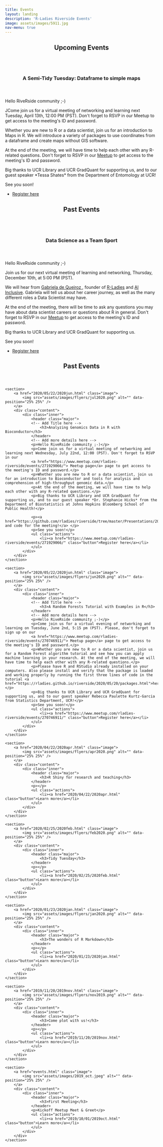 ```yaml
---
title: Events
layout: landing
description: 'R-Ladies Riverside Events'
image: assets/images/5911.jpg
nav-menu: true
---
```


<!-- Main -->
<div id="main">

<!-- Upcoming Events -->
<section id="one">
	<div class="inner">
		<header class="major">
			<h2>Upcoming Events</h2>
		</header>
		<p></p>
	</div>
</section> 

<!-- Add here -->
<section id="two" class="spotlights">
	<section>
		<a href="2021/04/13/2021apr.html" class="image"> 
			<img src="assets/images/flyers/apr2021.png" alt="" data-position="25% 25%" /> 
		</a>
		<div class="content">
			<div class="inner">
				<header class="major">
				<!-- Add Title here -->
					<h3>A Semi-Tidy Tuesday: Dataframe to simple maps</h3>
				</header>
				<!-- Add more details here -->
				<p>Hello RiveRside community ;-)</p>
				<p>JCome join us for a virtual meeting of networking and learning next Tuesday, April 13th, 12:00 PM (PST). Don't forget to RSVP in our Meetup to get access to the meeting's ID and password.</p>
				<p>Whether you are new to R or a data scientist, join us for an introduction to Maps in R. We will introduce a variety of packages to use coordinates from a dataframe and create maps without GIS software.</p>
				<p>At the end of the meeting, we will have time to help each other with any R-related questions.
				Don't forget to RSVP in our <a href="https://www.meetup.com/rladies-riverside/events/277326999/">Meetup</a> to get access to the meeting's ID and password.</p>
						<p>Big thanks to UCR Library and UCR GradQuant for supporting us, and to our guest speaker *Tessa Shates* from the Department of Entomology at UCR!</p>
				<p>See you soon!</p>
				<ul class="actions">
					<li><a href="https://www.meetup.com/rladies-riverside/events/277326999/" class="button">Register here</a></li>
				</ul>
			</div>
		</div>
	</section>
</section>

<!-- Past Events -->
<section id="one">
	<div class="inner">
		<header class="major">
			<h2>Past Events</h2>
		</header>
		<p></p>
	</div>
</section> 

<!-- Two -->
<section id="two" class="spotlights">

<!-- Past events -->
<!-- add here -->

<!-- Dec 2020 -->
<section id="two" class="spotlights">
	<section>
		<a href="2020/10/27/2020dec.html" class="image"> 
			<img src="assets/images/flyers/dec2020.png" alt="" data-position="25% 25%" /> 
		</a>
		<div class="content">
			<div class="inner">
				<header class="major">
				<!-- Add Title here -->
					<h3>Data Science as a Team Sport</h3>
				</header>
				<!-- Add more details here -->
				<p>Hello RiveRside community ;-)</p>
				<p>Join us for our next virtual meeting of learning and networking, Thursday, December 10th, at 5:00 PM (PST).</p>
				<p>We will hear from <a href="https://k-roz.com/">Gabriela de Queiroz </a>, founder of <a href="https://rladies.org/">R-Ladies</a> and <a href="https://www.ai-inclusive.org/">AI Inclusive</a>. Gabriela will tell us about her career journey, as well as the many different roles a Data Scientist may have. </p>
				<p>At the end of the meeting, there will be time to ask any questions you may have about data scientist careers or questions about R in general.
				Don't forget to RSVP in our <a href="https://www.meetup.com/rladies-riverside/events/274066116/">Meetup</a> to get access to the meeting's ID and password.</p>
						<p>Big thanks to UCR Library and UCR GradQuant for supporting us.</p>
				<p>See you soon!</p>
				<ul class="actions">
					<li><a href="https://www.meetup.com/rladies-riverside/events/274066116/" class="button">Register here</a></li>
				</ul>
			</div>
		</div>
	</section>
</section>

<!-- Past Events -->
<section id="one">
	<div class="inner">
		<header class="major">
			<h2>Past Events</h2>
		</header>
		<p></p>
	</div>
</section> 

<!-- Jul 2020 -->
	<section>
		<a href="2020/05/22/2020jun.html" class="image">
			<img src="assets/images/flyers/jul2020.png" alt="" data-position="25% 25%" /> 
		</a>
		<div class="content">
			<div class="inner">
				<header class="major">
				<!-- Add Title here -->
					<h3>Analyzing Genomics Data in R with Bioconductor</h3>
				</header>
				<!-- Add more details here -->
				<p>Hello RiveRside community ;-)</p>
				<p>Come join us for a virtual meeting of networking and learning next Wednesday, July 22nd, 12:00 (PST). Don't forget to RSVP in our 
				<a href="https://www.meetup.com/rladies-riverside/events/271929066/"> Meetup page</a> page to get access to the meeting's ID and password.</p>
				<p>Whether you are new to R or a data scientist, join us for an introduction to Bioconductor and tools for analysis and comprehension of high-throughput genomic data.</p>
				<p>At the end of the meeting, we will have time to help each other with any R-related questions.</p>
				<p>Big thanks to UCR Library and UCR GradQuant for supporting us, and to our guest speaker *Dr. Stephanie Hicks* from the Department of Biostatistics at Johns Hopkins Bloomberg School of Public Health!</p>
				
				<p><a href="https://github.com/rladies/riverside/tree/master/Presentations/2020_07_22">Slides and code for the meeting!</a> </p>
				<p>See you soon!</p>
				<ul class="actions">
					<li><a href="https://www.meetup.com/rladies-riverside/events/271929066/" class="button">Register here</a></li>
				</ul>
			</div>
		</div>
	</section>

<!-- May 2020 -->
	<section>
		<a href="2020/05/22/2020jun.html" class="image">
			<img src="assets/images/flyers/jun2020.png" alt="" data-position="25% 25%" /> 
		</a>
		<div class="content">
			<div class="inner">
				<header class="major">
				<!-- Add Title here -->
					<h3>A Random Forests Tutorial with Examples in R</h3>
				</header>
				<!-- Add more details here -->
				<p>Hello RiveRside community ;-)</p>
				<p>Come join us for a virtual evening of networking and learning on Tuesday, June 2nd, 5:15 pm (PST). Please, don't forget to sign up on our
				<a href="https://www.meetup.com/rladies-riverside/events/270746911/"> Meetup page</a> page to get access to the meeting's ID and password.</p>
				<p>Whether you are new to R or a data scientist, join us for a Random Forest algorithm tutorial and see how you can apply machine learning in your research. At the end of the meeting, we will have time to help each other with any R-related questions.</p>
				<p>Please have R and RStudio already installed on your computers. Also please install and verify that the package is loaded and working properly by running the first three lines of code in the tutorial <a href="https://rladies.github.io/riverside/2020/05/20/packages.html">here</a>.</p>
				<p>Big thanks to UCR Library and UCR GradQuant for supporting us, and to our guest speaker Rebecca Paulette Kurtz-Garcia from Statistics Department, UCR!</p>
				<p>See you soon!</p>
				<ul class="actions">
					<li><a href="https://www.meetup.com/rladies-riverside/events/270746911/" class="button">Register here</a></li>
				</ul>
			</div>
		</div>
	</section>

<!-- April 2020 -->
	<section>
		<a href="2020/04/22/2020apr.html" class="image">
			<img src="assets/images/flyers/apr2020.png" alt="" data-position="25% 25%" />
		</a>
		<div class="content">
			<div class="inner">
				<header class="major">
					<h3>R Shiny for research and teaching</h3>
				</header>
				<p></p>
				<ul class="actions">
					<li><a href="2020/04/22/2020apr.html" class="button">Learn more</a></li>
				</ul>
			</div>
		</div>
	</section>
	
<!-- fev 2020 -->
	<section>
		<a href="2020/02/25/2020feb.html" class="image">
			<img src="assets/images/flyers/feb2020.png" alt="" data-position="25% 25%" />
		</a>
		<div class="content">
			<div class="inner">
				<header class="major">
					<h3>Tidy Tuesday</h3>
				</header>
				<p></p>
				<ul class="actions">
					<li><a href="2020/02/25/2020feb.html" class="button">Learn more</a></li>
				</ul>
			</div>
		</div>
	</section>
	
<!-- jan 2020 -->
	<section>
		<a href="2020/01/23/2020jan.html" class="image">
			<img src="assets/images/flyers/jan2020.png" alt="" data-position="25% 25%" />
		</a>
		<div class="content">
			<div class="inner">
				<header class="major">
					<h3>The wonders of R Markdown</h3>
				</header>
				<p></p>
				<ul class="actions">
					<li><a href="2020/01/23/2020jan.html" class="button">Learn more</a></li>
				</ul>
			</div>
		</div>
	</section>
	
<!-- Nov 2019 -->
	<section>
		<a href="2019/11/20/2019nov.html" class="image">
			<img src="assets/images/flyers/nov2019.png" alt="" data-position="25% 25%" />
		</a>
		<div class="content">
			<div class="inner">
				<header class="major">
					<h3>Come plot with us!</h3>
				</header>
				<p></p>
				<ul class="actions">
					<li><a href="2019/11/20/2019nov.html" class="button">Learn more</a></li>
				</ul>
			</div>
		</div>
	</section>
	
<!-- Oct 2019 -->	
	<section>
		<a href="events.html" class="image">
			<img src="assets/images/2019_oct.jpeg" alt="" data-position="25% 25%" />
		</a>
		<div class="content">
			<div class="inner">
				<header class="major">
					<h3>First Meeting</h3>
				</header>
				<p>Kickoff Meetup Meet & Greet</p>
				<ul class="actions">
					<li><a href="2019/10/01/2019oct.html" class="button">Learn more</a></li>
				</ul>
			</div>
		</div>
	</section>
</section>

<!-- Three 
<section id="three">
	<div class="inner">
		<header class="major">
			<h2>Massa libero</h2>
		</header>
		<p>Nullam et orci eu lorem consequat tincidunt vivamus et sagittis libero. Mauris aliquet magna magna sed nunc rhoncus pharetra. Pellentesque condimentum sem. In efficitur ligula tate urna. Maecenas laoreet massa vel lacinia pellentesque lorem ipsum dolor. Nullam et orci eu lorem consequat tincidunt. Vivamus et sagittis libero. Mauris aliquet magna magna sed nunc rhoncus amet pharetra et feugiat tempus.</p>
		<ul class="actions">
			<li><a href="generic.html" class="button next">Get Started</a></li>
		</ul>
	</div>
</section> -->

</div>
